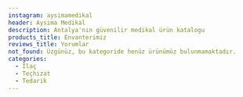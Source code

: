 ```yaml
---
instagram: aysimamedikal
header: Aysima Medikal
description: Antalya'nın güvenilir medikal ürün katalogu
products_title: Envanterimiz
reviews_title: Yorumlar
not_found: Üzgünüz, bu kategoride henüz ürünümüz bulunmamaktadır.
categories:
  - İlaç
  - Teçhizat
  - Tedarik
---
```

